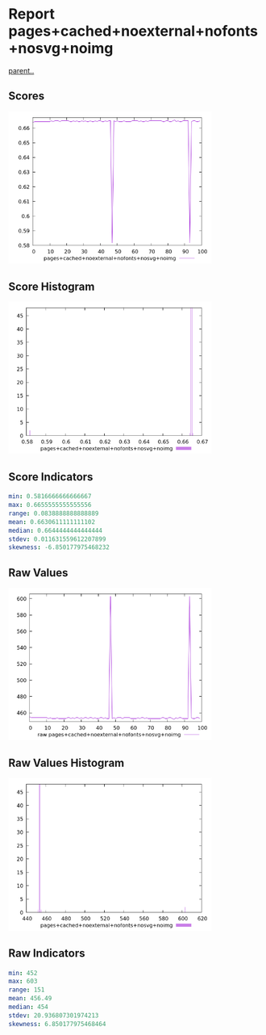 # Report pages+cached+noexternal+nofonts+nosvg+noimg

[parent..](./..)  


## Scores

![score](./score.png)  

## Score Histogram

![hist](./hist.png)  

## Score Indicators

```yaml
min: 0.5816666666666667
max: 0.6655555555555556
range: 0.0838888888888889
mean: 0.6630611111111102
median: 0.6644444444444444
stdev: 0.011631559612207899
skewness: -6.850177975468232

```

## Raw Values

![raw](./raw.png)  

## Raw Values Histogram

![raw hist](./raw_hist.png)  

## Raw Indicators

```yaml
min: 452
max: 603
range: 151
mean: 456.49
median: 454
stdev: 20.936807301974213
skewness: 6.850177975468464

```

<style>
  img {
    max-width: 80%;
  }
</style>
      
